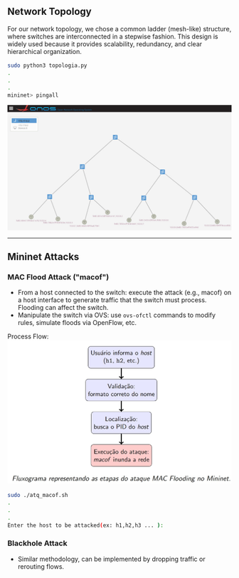 ## Network Topology
For our network topology, we chose a common ladder (mesh-like) structure, where switches are interconnected in a stepwise fashion. This design is widely used because it provides scalability, redundancy, and clear hierarchical organization.

```bash
sudo python3 topologia.py
.
.
.
mininet> pingall
```
![topologia ONOS](images/topologia_no_Onos.jpeg)

---

## Mininet Attacks

### MAC Flood Attack ("macof")

- From a host connected to the switch: execute the attack (e.g., macof) on a host interface to generate traffic that the switch must process. Flooding can affect the switch.  
- Manipulate the switch via OVS: use `ovs-ofctl` commands to modify rules, simulate floods via OpenFlow, etc.

Process Flow:
![topologia ONOS](images/Flood.jpeg)

```bash
sudo ./atq_macof.sh
.
.
.
Enter the host to be attacked(ex: h1,h2,h3 ... ): 
```
### Blackhole Attack

- Similar methodology, can be implemented by dropping traffic or rerouting flows.
